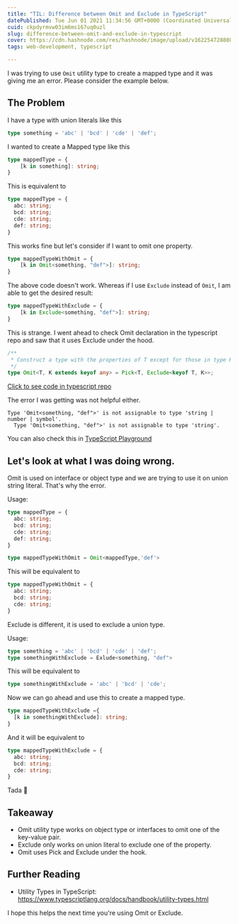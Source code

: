 ```yaml
---
title: "TIL: Difference between Omit and Exclude in TypeScript"
datePublished: Tue Jun 01 2021 11:34:56 GMT+0000 (Coordinated Universal Time)
cuid: ckpdyrmvw03im6ms167uq0uzl
slug: difference-between-omit-and-exclude-in-typescript
cover: https://cdn.hashnode.com/res/hashnode/image/upload/v1622547288083/xA-KD6hMZ.png
tags: web-development, typescript

---
```


I was trying to use `Omit` utility type to create a mapped type and it was giving me an error. Please consider the example below.

## The Problem

I have a type with union literals like this

```ts
type something = 'abc' | 'bcd' | 'cde' | 'def';
```

I wanted to create a Mapped type like this

```ts
type mappedType = {
    [k in something]: string;
}
```

This is equivalent to 

```ts
type mappedType = {
  abc: string;
  bcd: string;
  cde: string;
  def: string;
}
```

This works fine but let's consider if I want to omit one property.

```ts
type mappedTypeWithOmit = {
    [k in Omit<something, "def">]: string;
}
```

The above code doesn't work. Whereas if I use `Exclude` instead of `Omit`, I am able to get the desired result:

```ts
type mappedTypeWithExclude = {
    [k in Exclude<something, "def">]: string;
}
```

This is strange. I went ahead to check Omit declaration in the typescript repo and saw that it uses Exclude under the hood. 

```ts
/**
 * Construct a type with the properties of T except for those in type K.
 */
type Omit<T, K extends keyof any> = Pick<T, Exclude<keyof T, K>>;
```

[Click to see code in typescript repo](https://github.com/microsoft/TypeScript/blob/663b19fe4a7c4d4ddaa61aedadd28da06acd27b6/tests/baselines/reference/mappedTypeUnionConstraintInferences.js#L2)

The error I was getting was not helpful either.

```
Type 'Omit<something, "def">' is not assignable to type 'string | number | symbol'.
  Type 'Omit<something, "def">' is not assignable to type 'string'.
```

You can also check this in [TypeScript Playground](https://www.typescriptlang.org/play?#code/C4TwDgpgBAzg9gWwsAFgSwHYHMoF4oDkAhgEYDGBUAPoeQCaU0Fl0SOGsBmBA3AFB8A9IKio0MKAHc4AJwDWMPqEhQiMmURABhFBDJy8UAN58oZqAG0DmWImTpsAXQBcsYDMxZ+AXyEiAklJEGMCicFCIaKFwGNBgMnCQMqBSuhhQZDIQRMCeESQAVnqhyhACwqLoEnRwEDAYBMBK4NAIRGCQdAAqLQDqUSgA8ghRhibmltbpw1EAPPBIYtgANFAARFxrAHwubh7YPuUiYhLAcOHS8hLBdFBYaABudbBESFAkEChED2hwAK4yVQSGZNUpQNodCDdPoDACiAA8yAAbP6sMamcxWKA2BHI1EQeZ2JZYVYbCCcba7GDuTyHMxAA)

## Let's look at what I was doing wrong.

Omit is used on interface or object type and we are trying to use it on union string literal. That's why the error.

Usage:

```ts
type mappedType = {
  abc: string;
  bcd: string;
  cde: string;
  def: string;
}

type mappedTypeWithOmit = Omit<mappedType,'def'>

```
This will be equivalent to

```ts
type mappedTypeWithOmit = {
  abc: string;
  bcd: string;
  cde: string;
}
```

Exclude is different, it is used to exclude a union type.

Usage:

```ts
type something = 'abc' | 'bcd' | 'cde' | 'def';
type somethingWithExclude = Exlude<something, "def">

```
This will be equivalent to

```ts
type somethingWithExclude = 'abc' | 'bcd' | 'cde';
```

Now we can go ahead and use this to create a mapped type.

```ts
type mappedTypeWithExclude ={
  [k in somethingWithExclude]: string;
}
```

And it will be equivalent to

```ts
type mappedTypeWithExclude = {
  abc: string;
  bcd: string;
  cde: string;
}
```
Tada 🎉

## Takeaway

- Omit utility type works on object type or interfaces to omit one of the key-value pair.
- Exclude only works on union literal to exclude one of the property.
- Omit uses Pick and Exclude under the hook.

## Further Reading
- Utility Types in TypeScript: https://www.typescriptlang.org/docs/handbook/utility-types.html

I hope this helps the next time you're using Omit or Exclude.